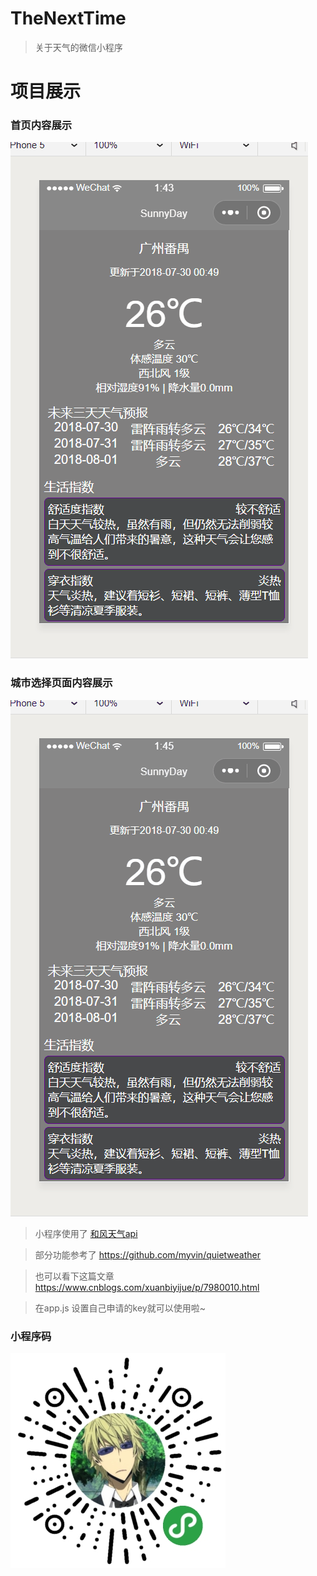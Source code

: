 # TheNextTime


> 关于天气的微信小程序
# 项目展示

### 首页内容展示
![image](/des/index.gif)

### 城市选择页面内容展示
![image](/des/city.gif)

>小程序使用了 [和风天气api](http://www.heweather.com/documents/api/s6)

>部分功能参考了 https://github.com/myvin/quietweather

>也可以看下这篇文章 https://www.cnblogs.com/xuanbiyijue/p/7980010.html

>在app.js 设置自己申请的key就可以使用啦~

### 小程序码
![image](/des/ma.jpg)
